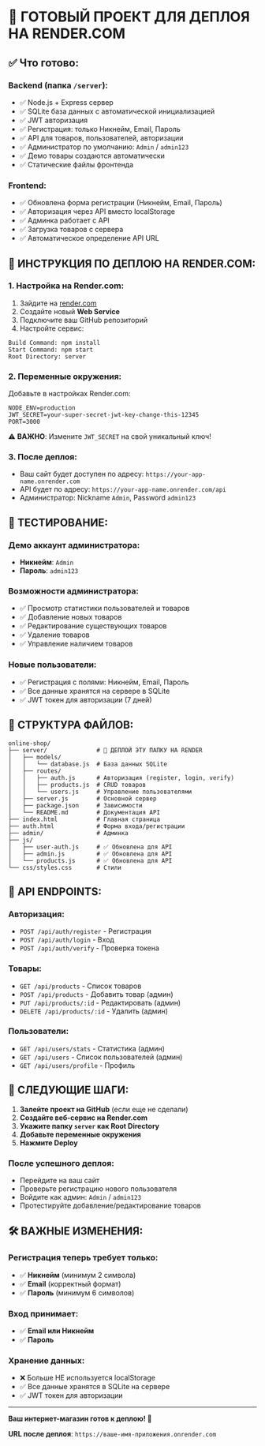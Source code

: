 # 🚀 ГОТОВЫЙ ПРОЕКТ ДЛЯ ДЕПЛОЯ НА RENDER.COM

## ✅ Что готово:

### Backend (папка `/server`):

- ✅ Node.js + Express сервер
- ✅ SQLite база данных с автоматической инициализацией
- ✅ JWT авторизация
- ✅ Регистрация: только Никнейм, Email, Пароль
- ✅ API для товаров, пользователей, авторизации
- ✅ Администратор по умолчанию: `Admin` / `admin123`
- ✅ Демо товары создаются автоматически
- ✅ Статические файлы фронтенда

### Frontend:

- ✅ Обновлена форма регистрации (Никнейм, Email, Пароль)
- ✅ Авторизация через API вместо localStorage
- ✅ Админка работает с API
- ✅ Загрузка товаров с сервера
- ✅ Автоматическое определение API URL

## 🔧 ИНСТРУКЦИЯ ПО ДЕПЛОЮ НА RENDER.COM:

### 1. Настройка на Render.com:

1. Зайдите на [render.com](https://render.com)
2. Создайте новый **Web Service**
3. Подключите ваш GitHub репозиторий
4. Настройте сервис:

```
Build Command: npm install
Start Command: npm start
Root Directory: server
```

### 2. Переменные окружения:

Добавьте в настройках Render.com:

```
NODE_ENV=production
JWT_SECRET=your-super-secret-jwt-key-change-this-12345
PORT=3000
```

⚠️ **ВАЖНО**: Измените `JWT_SECRET` на свой уникальный ключ!

### 3. После деплоя:

- Ваш сайт будет доступен по адресу: `https://your-app-name.onrender.com`
- API будет по адресу: `https://your-app-name.onrender.com/api`
- Администратор: Nickname `Admin`, Password `admin123`

## 🧪 ТЕСТИРОВАНИЕ:

### Демо аккаунт администратора:

- **Никнейм**: `Admin`
- **Пароль**: `admin123`

### Возможности администратора:

- ✅ Просмотр статистики пользователей и товаров
- ✅ Добавление новых товаров
- ✅ Редактирование существующих товаров
- ✅ Удаление товаров
- ✅ Управление наличием товаров

### Новые пользователи:

- ✅ Регистрация с полями: Никнейм, Email, Пароль
- ✅ Все данные хранятся на сервере в SQLite
- ✅ JWT токен для авторизации (7 дней)

## 📁 СТРУКТУРА ФАЙЛОВ:

```
online-shop/
├── server/              # 🚀 ДЕПЛОЙ ЭТУ ПАПКУ НА RENDER
│   ├── models/
│   │   └── database.js  # База данных SQLite
│   ├── routes/
│   │   ├── auth.js      # Авторизация (register, login, verify)
│   │   ├── products.js  # CRUD товаров
│   │   └── users.js     # Управление пользователями
│   ├── server.js        # Основной сервер
│   ├── package.json     # Зависимости
│   └── README.md        # Документация API
├── index.html           # Главная страница
├── auth.html            # Форма входа/регистрации
├── admin/               # Админка
├── js/
│   ├── user-auth.js     # ✅ Обновлена для API
│   ├── admin.js         # ✅ Обновлена для API
│   └── products.js      # ✅ Обновлена для API
└── css/styles.css       # Стили
```

## 🔗 API ENDPOINTS:

### Авторизация:

- `POST /api/auth/register` - Регистрация
- `POST /api/auth/login` - Вход
- `POST /api/auth/verify` - Проверка токена

### Товары:

- `GET /api/products` - Список товаров
- `POST /api/products` - Добавить товар (админ)
- `PUT /api/products/:id` - Редактировать (админ)
- `DELETE /api/products/:id` - Удалить (админ)

### Пользователи:

- `GET /api/users/stats` - Статистика (админ)
- `GET /api/users` - Список пользователей (админ)
- `GET /api/users/profile` - Профиль

## 🎯 СЛЕДУЮЩИЕ ШАГИ:

1. **Залейте проект на GitHub** (если еще не сделали)
2. **Создайте веб-сервис на Render.com**
3. **Укажите папку `server` как Root Directory**
4. **Добавьте переменные окружения**
5. **Нажмите Deploy**

### После успешного деплоя:

- Перейдите на ваш сайт
- Проверьте регистрацию нового пользователя
- Войдите как админ: `Admin` / `admin123`
- Протестируйте добавление/редактирование товаров

## 🛠️ ВАЖНЫЕ ИЗМЕНЕНИЯ:

### Регистрация теперь требует только:

- ✅ **Никнейм** (минимум 2 символа)
- ✅ **Email** (корректный формат)
- ✅ **Пароль** (минимум 6 символов)

### Вход принимает:

- ✅ **Email или Никнейм**
- ✅ **Пароль**

### Хранение данных:

- ❌ Больше НЕ используется localStorage
- ✅ Все данные хранятся в SQLite на сервере
- ✅ JWT токен для авторизации

---

**Ваш интернет-магазин готов к деплою! 🎉**

**URL после деплоя**: `https://ваше-имя-приложения.onrender.com`
